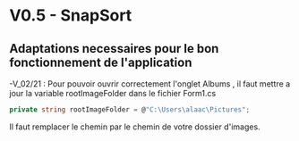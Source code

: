# V0.5 - SnapSort


 <!-- // TODO : Racine a adapter en fonction de chacun pour la demo / test des affichages 
        //NB: Le probleme sera régle automatiquement par le fait que dans la VF ça sera un dossier qui est dans l'arbo de l'application 
        private string rootImageFolder = @"C:\Users\alaac\Pictures"; -->
## Adaptations necessaires pour le bon fonctionnement de l'application
-V_02/21 : Pour pouvoir ouvrir correctement l'onglet Albums , il faut mettre a jour la variable rootImageFolder dans le fichier Form1.cs
```csharp
private string rootImageFolder = @"C:\Users\alaac\Pictures";
```
Il faut remplacer le chemin par le chemin de votre dossier d'images.